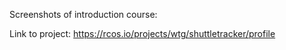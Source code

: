 Screenshots of introduction course:




Link to project: https://rcos.io/projects/wtg/shuttletracker/profile
